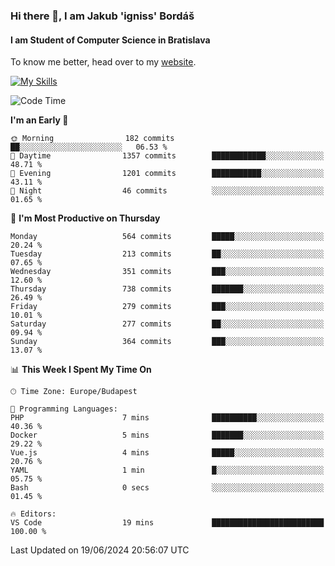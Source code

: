 ### Hi there 👋, I am Jakub 'igniss' Bordáš

#### I am Student of Computer Science in Bratislava
To know me better, head over to my [website](https://bordas.sk).

[![My Skills](https://skillicons.dev/icons?i=js,html,css,figma,svelte,java,kotlin,python,postgresql,typescript,nest,nodejs)](https://bordas.sk)


<!--START_SECTION:waka-->
![Code Time](http://img.shields.io/badge/Code%20Time-1%2C480%20hrs%2030%20mins-blue)

**I'm an Early 🐤** 

```text
🌞 Morning                182 commits         ██░░░░░░░░░░░░░░░░░░░░░░░   06.53 % 
🌆 Daytime                1357 commits        ████████████░░░░░░░░░░░░░   48.71 % 
🌃 Evening                1201 commits        ███████████░░░░░░░░░░░░░░   43.11 % 
🌙 Night                  46 commits          ░░░░░░░░░░░░░░░░░░░░░░░░░   01.65 % 
```
📅 **I'm Most Productive on Thursday** 

```text
Monday                   564 commits         █████░░░░░░░░░░░░░░░░░░░░   20.24 % 
Tuesday                  213 commits         ██░░░░░░░░░░░░░░░░░░░░░░░   07.65 % 
Wednesday                351 commits         ███░░░░░░░░░░░░░░░░░░░░░░   12.60 % 
Thursday                 738 commits         ███████░░░░░░░░░░░░░░░░░░   26.49 % 
Friday                   279 commits         ███░░░░░░░░░░░░░░░░░░░░░░   10.01 % 
Saturday                 277 commits         ██░░░░░░░░░░░░░░░░░░░░░░░   09.94 % 
Sunday                   364 commits         ███░░░░░░░░░░░░░░░░░░░░░░   13.07 % 
```


📊 **This Week I Spent My Time On** 

```text
🕑︎ Time Zone: Europe/Budapest

💬 Programming Languages: 
PHP                      7 mins              ██████████░░░░░░░░░░░░░░░   40.36 % 
Docker                   5 mins              ███████░░░░░░░░░░░░░░░░░░   29.22 % 
Vue.js                   4 mins              █████░░░░░░░░░░░░░░░░░░░░   20.76 % 
YAML                     1 min               █░░░░░░░░░░░░░░░░░░░░░░░░   05.75 % 
Bash                     0 secs              ░░░░░░░░░░░░░░░░░░░░░░░░░   01.45 % 

🔥 Editors: 
VS Code                  19 mins             █████████████████████████   100.00 % 
```


 Last Updated on 19/06/2024 20:56:07 UTC
<!--END_SECTION:waka-->
